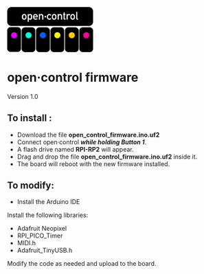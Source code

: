 <!-- ![open.control](https://github.com/KBLiveSolutions/open.control/blob/main/assets/images/logo_big.png) -->
<img src="https://github.com/KBLiveSolutions/open.control/blob/main/assets/images/logo_big.png" alt="logo" width="200" text-align="center"/>

# open·control firmware

Version 1.0

## To install :

- Download the file **open_control_firmware.ino.uf2**
- Connect open·control ***while holding Button 1***. 
- A flash drive named **RPI-RP2** will appear.  
- Drag and drop the file **open_control_firmware.ino.uf2** inside it.  
- The board will reboot with the new firmware installed.  

## To modify:
- Install the Arduino IDE

Install the following libraries:
- Adafruit Neopixel 
- RPI_PICO_Timer
- MIDI.h
- Adafruit_TinyUSB.h

Modify the code as needed and upload to the board.



